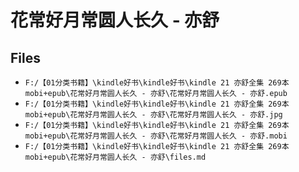 # 花常好月常圆人长久 - 亦舒

## Files

- `F:/【01分类书籍】\kindle好书\kindle好书\kindle 21 亦舒全集 269本 mobi+epub\花常好月常圆人长久 - 亦舒\花常好月常圆人长久 - 亦舒.epub`
- `F:/【01分类书籍】\kindle好书\kindle好书\kindle 21 亦舒全集 269本 mobi+epub\花常好月常圆人长久 - 亦舒\花常好月常圆人长久 - 亦舒.jpg`
- `F:/【01分类书籍】\kindle好书\kindle好书\kindle 21 亦舒全集 269本 mobi+epub\花常好月常圆人长久 - 亦舒\花常好月常圆人长久 - 亦舒.mobi`
- `F:/【01分类书籍】\kindle好书\kindle好书\kindle 21 亦舒全集 269本 mobi+epub\花常好月常圆人长久 - 亦舒\files.md`
